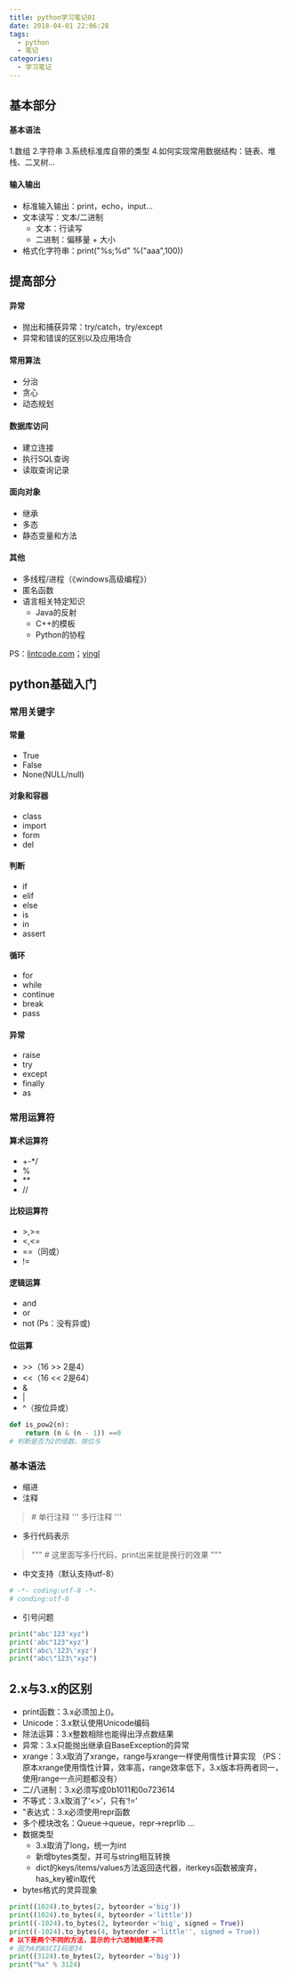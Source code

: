 ```yaml
---
title: python学习笔记01
date: 2018-04-01 22:06:28
tags: 
  - python
  - 笔记
categories:
  - 学习笔记
---
```


## 基本部分

#### 基本语法
1.数组
2.字符串
3.系统标准库自带的类型
4.如何实现常用数据结构：链表、堆栈、二叉树...
<!--more-->
#### 输入输出
* 标准输入输出：print，echo，input...
* 文本读写：文本/二进制
	* 文本：行读写
	* 二进制：偏移量 + 大小
* 格式化字符串：print("%s;%d" %("aaa",100))

## 提高部分

#### 异常
* 抛出和捕获异常：try/catch，try/except
* 异常和错误的区别以及应用场合

#### 常用算法
* 分治
* 贪心
* 动态规划

#### 数据库访问
* 建立连接
* 执行SQL查询
* 读取查询记录

#### 面向对象
* 继承
* 多态
* 静态变量和方法

#### 其他
* 多线程/进程（《windows高级编程》）
* 匿名函数
* 语言相关特定知识
	* Java的反射
	* C++的模板
	* Python的协程

PS：[lintcode.com](http://www.lintcode.com)；[yingl](https://github.com/yingl)

## python基础入门

### 常用关键字

#### 常量
* True
* False
* None(NULL/null)

#### 对象和容器
* class
* import
* form
* del

#### 判断
* if
* elif
* else
* is
* in
* assert

#### 循环
* for
* while
* continue
* break
* pass

#### 异常
* raise
* try
* except
* finally
* as

### 常用运算符

#### 算术运算符
* +-*/
* %
* \**
* \//

#### 比较运算符
* \>,>=
* <,<=
* ==（同或）
* !=

#### 逻辑运算
* and
* or
* not
(Ps：没有异或)

#### 位运算
* \>>（16 >> 2是4）
* <<（16 << 2是64）
* &
* |
* ^（按位异或）
```python
def is_pow2(n):
	return (n & (n - 1)) ==0
# 判断是否为2的倍数，按位与
```

### 基本语法
* 缩进
* 注释
> \# 单行注释
> '''
> 多行注释
> '''
* 多行代码表示
> """
> \# 这里面写多行代码，print出来就是换行的效果
> """
* 中文支持（默认支持utf-8）
```python
# -*- coding:utf-8 -*-
# conding:utf-8
```
* 引号问题
```python
print("abc'123'xyz")
print('abc"123"xyz')
print('abc\'123\'xyz')
print("abc\"123\"xyz")
```
## 2.x与3.x的区别
* print函数：3.x必须加上()。
* Unicode：3.x默认使用Unicode编码
* 除法运算：3.x整数相除也能得出浮点数结果
* 异常：3.x只能抛出继承自BaseException的异常
* xrange：3.x取消了xrange，range与xrange一样使用惰性计算实现
（PS：原本xrange使用惰性计算，效率高，range效率低下，3.x版本将两者同一，使用range一点问题都没有）
* 二/八进制：3.x必须写成0b1011和0o723614
* 不等式：3.x取消了‘<>’，只有‘!=’
* "表达式：3.x必须使用repr函数
* 多个模块改名：Queue->queue，repr->reprlib ...
* 数据类型
	* 3.x取消了long，统一为int
	* 新增bytes类型，并可与string相互转换
	* dict的keys/items/values方法返回迭代器，iterkeys函数被废弃，has_key被in取代
* bytes格式的灵异现象
```python
print((1024).to_bytes(2, byteorder ='big'))
print((1024).to_bytes(4, byteorder ='little'))
print((-1024).to_bytes(2, byteorder ='big', signed = True))
print((-1024).to_bytes(4, byteorder ='little'', signed = True))
# 以下是两个不同的方法，显示的十六进制结果不同
# 因为4的ASCII码是34
print((3124).to_bytes(2, byteorder ='big'))
print("%x" % 3124)
```